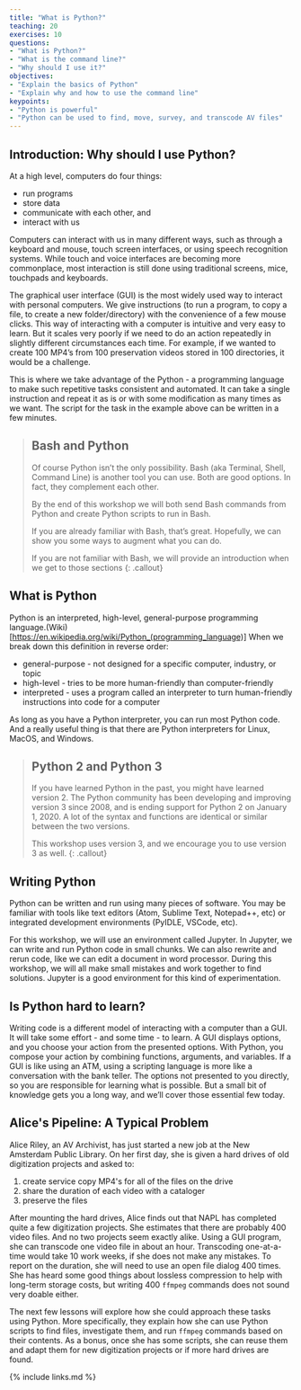 ```yaml
---
title: "What is Python?"
teaching: 20
exercises: 10
questions:
- "What is Python?"
- "What is the command line?"
- "Why should I use it?"
objectives:
- "Explain the basics of Python"
- "Explain why and how to use the command line"
keypoints:
- "Python is powerful"
- "Python can be used to find, move, survey, and transcode AV files"
---
```


## Introduction: Why should I use Python?

At a high level, computers do four things:
* run programs
* store data
* communicate with each other, and
* interact with us

Computers can interact with us in many different ways, such as through a keyboard and mouse, touch screen interfaces, or using speech recognition systems. While touch and voice interfaces are becoming more commonplace, most interaction is still done using traditional screens, mice, touchpads and keyboards.

The graphical user interface (GUI) is the most widely used way to interact with personal computers. We give instructions (to run a program, to copy a file, to create a new folder/directory) with the convenience of a few mouse clicks. This way of interacting with a computer is intuitive and very easy to learn. But it scales very poorly if we need to do an action repeatedly in slightly different circumstances each time. For example, if we wanted to create 100 MP4’s from 100 preservation videos stored in 100 directories, it would be a challenge.

This is where we take advantage of the Python - a programming language to make such repetitive tasks consistent and automated. It can take a single instruction and repeat it as is or with some modification as many times as we want. The script for the task in the example above can be written in a few minutes.

> ## Bash and Python
>
> Of course Python isn’t the only possibility.
> Bash (aka Terminal, Shell, Command Line) is another tool you can use.
> Both are good options.
> In fact, they complement each other.
>
> By the end of this workshop we will both send Bash commands from Python and create Python scripts to run in Bash.
>
> If you are already familiar with Bash, that’s great.
> Hopefully, we can show you some ways to augment what you can do.
>
> If you are not familiar with Bash, we will provide an introduction when we get to those sections
{: .callout}

## What is Python
Python is an interpreted, high-level, general-purpose programming language.(Wiki)[https://en.wikipedia.org/wiki/Python_(programming_language)]
When we break down this definition in reverse order:
* general-purpose - not designed for a specific computer, industry, or topic
* high-level - tries to be more human-friendly than computer-friendly
* interpreted - uses a program called an interpreter to turn human-friendly instructions into code for a computer

As long as you have a Python interpreter, you can run most Python code.
And a really useful thing is that there are Python interpreters for Linux, MacOS, and Windows.

> ## Python 2 and Python 3
> If you have learned Python in the past, you might have learned version 2.
> The Python community has been developing and improving version 3 since 2008, and is ending support for Python 2 on January 1, 2020.
> A lot of the syntax and functions are identical or similar between the two versions.
>
> This workshop uses version 3, and we encourage you to use version 3 as well.
{: .callout}

## Writing Python
Python can be written and run using many pieces of software.
You may be familiar with tools like text editors (Atom, Sublime Text, Notepad++, etc) or integrated development environments (PyIDLE, VSCode, etc).

For this workshop, we will use an environment called Jupyter.
In Jupyter, we can write and run Python code in small chunks.
We can also rewrite and rerun code, like we can edit a document in word processor.
During this workshop, we will all make small mistakes and work together to find solutions.
Jupyter is a good environment for this kind of experimentation.

## Is Python hard to learn?
Writing code is a different model of interacting with a computer than a GUI.
It will take some effort - and some time - to learn.
A GUI displays options, and you choose your action from the presented options.
With Python, you compose your action by combining functions, arguments, and variables.
If a GUI is like using an ATM, using a scripting language is more like a conversation with the bank teller.
The options not presented to you directly, so you are responsible for learning what is possible.
But a small bit of knowledge gets you a long way, and we’ll cover those essential few today.

## Alice's Pipeline: A Typical Problem
Alice Riley, an AV Archivist, has just started a new job at the New Amsterdam Public Library. On her first day, she is given a hard drives of old digitization projects and asked to:
1. create service copy MP4's for all of the files on the drive
2. share the duration of each video with a cataloger
3. preserve the files

After mounting the hard drives, Alice finds out that NAPL has completed quite a few digitization projects.
She estimates that there are probably 400 video files.
And no two projects seem exactly alike.
Using a GUI program, she can transcode one video file in about an hour.
Transcoding one-at-a-time would take 10 work weeks, if she does not make any mistakes.
To report on the duration, she will need to use an open file dialog 400 times.
She has heard some good things about lossless compression to help with long-term storage costs, but writing 400 `ffmpeg` commands does not sound very doable either.

The next few lessons will explore how she could approach these tasks using Python.
More specifically, they explain how she can use Python scripts to find files, investigate them, and run `ffmpeg` commands based on their contents. 
As a bonus, once she has some scripts, she can reuse them and adapt them for new digitization projects or if more hard drives are found.

{% include links.md %}
